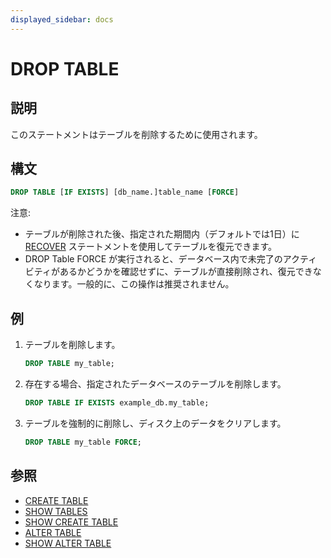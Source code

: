 ```yaml
---
displayed_sidebar: docs
---
```


# DROP TABLE

## 説明

このステートメントはテーブルを削除するために使用されます。

## 構文

```sql
DROP TABLE [IF EXISTS] [db_name.]table_name [FORCE]
```

注意:

- テーブルが削除された後、指定された期間内（デフォルトでは1日）に [RECOVER](../backup_restore/RECOVER.md) ステートメントを使用してテーブルを復元できます。
- DROP Table FORCE が実行されると、データベース内で未完了のアクティビティがあるかどうかを確認せずに、テーブルが直接削除され、復元できなくなります。一般的に、この操作は推奨されません。

## 例

1. テーブルを削除します。

    ```sql
    DROP TABLE my_table;
    ```

2. 存在する場合、指定されたデータベースのテーブルを削除します。

    ```sql
    DROP TABLE IF EXISTS example_db.my_table;
    ```

3. テーブルを強制的に削除し、ディスク上のデータをクリアします。

    ```sql
    DROP TABLE my_table FORCE;
    ```

## 参照

- [CREATE TABLE](CREATE_TABLE.md)
- [SHOW TABLES](SHOW_TABLES.md)
- [SHOW CREATE TABLE](SHOW_CREATE_TABLE.md)
- [ALTER TABLE](ALTER_TABLE.md)
- [SHOW ALTER TABLE](SHOW_ALTER.md)